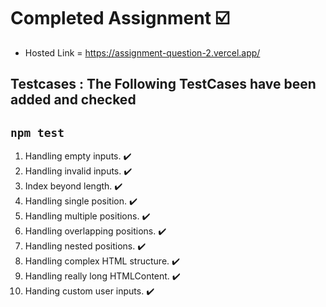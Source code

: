 # Completed Assignment ☑️

- Hosted Link = https://assignment-question-2.vercel.app/

## Testcases : The Following TestCases have been added and checked
## `npm test`

1.  Handling empty inputs. ✔️
2.  Handling invalid inputs. ✔️
3.  Index beyond length. ✔️
4.  Handling single position. ✔️
5.  Handling multiple positions. ✔️
6.  Handling overlapping positions. ✔️
7.  Handling nested positions. ✔️
8.  Handling complex HTML structure. ✔️
9.  Handling really long HTMLContent. ✔️
10. Handing custom user inputs. ✔️

